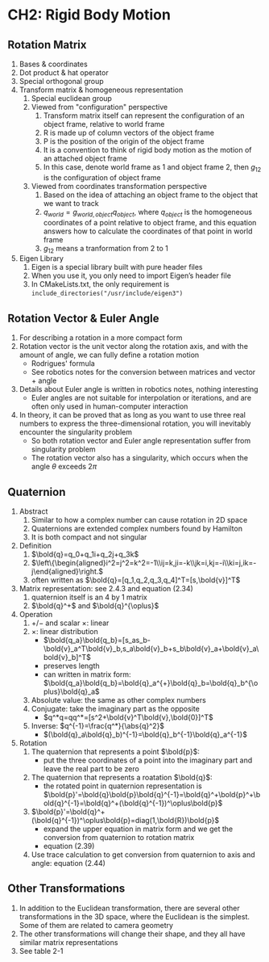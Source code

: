 # CH2: Rigid Body Motion

## Rotation Matrix

1. Bases & coordinates
2. Dot product & hat operator
3. Special orthogonal group
4. Transform matrix & homogeneous representation
   1. Special euclidean group
   2. Viewed from "configuration" perspective
      1. Transform matrix itself can represent the configuration of an object frame, relative to world frame
      2. R is made up of column vectors of the object frame
      3. P is the position of the origin of the object frame
      4. It is a convention to think of rigid body motion as the motion of an attached object frame
      5. In this case, denote world frame as 1 and object frame 2, then $g_{12}$ is the configuration of object frame
   3. Viewed from coordinates transformation perspective
      1. Based on the idea of attaching an object frame to the object that we want to track
      2. $q_{world}=g_{world,object}q_{object}$, where $q_{object}$ is the homogeneous coordinates of a point relative to object frame, and this equation answers how to calculate the coordinates of that point in world frame
      3. $g_{12}$ means a tranformation from 2 to 1
5. Eigen Library
   1. Eigen is a special library built with pure header files
   2. When you use it, you only need to import Eigen’s header file
   3. In CMakeLists.txt, the only requirement is `include_directories("/usr/include/eigen3")`

## Rotation Vector & Euler Angle

1. For describing a rotation in a more compact form
2. Rotation vector is the unit vector along the rotation axis, and with the amount of angle, we can fully define a rotation motion
   * Rodrigues' formula
   * See robotics notes for the conversion between matrices and vector + angle
3. Details about Euler angle is written in robotics notes, nothing interesting
   * Euler angles are not suitable for interpolation or iterations, and are often only used in human-computer interaction
4. In theory, it can be proved that as long as you want to use three real numbers to express the three-dimensional rotation, you will inevitably encounter the singularity problem
   * So both rotation vector and Euler angle representation suffer from singularity problem
   * The rotation vector also has a singularity, which occurs when the angle $\theta$ exceeds $2\pi$

## Quaternion

1. Abstract
   1. Similar to how a complex number can cause rotation in 2D space
   2. Quaternions are extended complex numbers found by Hamilton
   3. It is both compact and not singular
2. Definition
   1. $\bold{q}=q_0+q_1i+q_2j+q_3k$
   2. $\left\{\begin{aligned}i^2=j^2=k^2=-1\\ij=k,ji=-k\\jk=i,kj=-i\\ki=j,ik=-j\end{aligned}\right.$ 
   3. often written as $\bold{q}=[q_1,q_2,q_3,q_4]^T=[s,\bold{v}]^T$
3. Matrix representation: see 2.4.3 and equation (2.34)
   1. quaternion itself is an 4 by 1 matrix
   2. $\bold{q}^+$ and $\bold{q}^{\oplus}$
4. Operation
   1. $+/-$ and scalar $\times$: linear
   2. $\times$: linear distribution
      * $\bold{q_a}\bold{q_b}=[s_as_b-\bold{v}_a^T\bold{v}_b,s_a\bold{v}_b+s_b\bold{v}_a+\bold{v}_a\bold{v}_b]^T$
      * preserves length
      * can written in matrix form: $\bold{q_a}\bold{q_b}=\bold{q}_a^{+}\bold{q}_b=\bold{q}_b^{\oplus}\bold{q}_a$
   3. Absolute value: the same as other complex numbers
   4. Conjugate: take the imaginary part as the opposite
      * $q^*q=qq^*=[s^2+\bold{v}^T\bold{v},\bold{0}]^T$
   5. Inverse: $q^{-1}=\frac{q^*}{\abs{q}^2}$
      * $(\bold{q}_a\bold{q}_b)^{-1}=\bold{q}_b^{-1}\bold{q}_a^{-1}$
5. Rotation
   1. The quaternion that represents a point $\bold{p}$:
      * put the three coordinates of a point into the imaginary part and leave the real part to be zero
   2. The quaternion that represents a roatation $\bold{q}$:
      * the rotated point in quaternion representation is $\bold{p}'=\bold{q}\bold{p}\bold{q}^{-1}=\bold{q}^+\bold{p}^+\bold{q}^{-1}=\bold{q}^+(\bold{q}^{-1})^\oplus\bold{p}$
   3. $\bold{p}'=\bold{q}^+(\bold{q}^{-1})^\oplus\bold{p}=diag(1,\bold{R})\bold{p}$
      * expand the upper equation in matrix form and we get the conversion from quaternion to rotation matrix
      * equation (2.39)
   4. Use trace calculation to get conversion from quaternion to axis and angle: equation (2.44)

## Other Transformations

1. In addition to the Euclidean transformation, there are several other transformations in the 3D space, where the Euclidean is the simplest. Some of them are related to camera geometry
2. The other transformations will change their shape, and they all have similar matrix representations
3. See table 2-1





